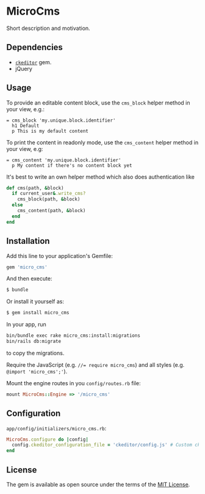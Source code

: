# MicroCms
Short description and motivation.

## Dependencies
* [`ckeditor`](https://github.com/galetahub/ckeditor) gem.
* jQuery 

## Usage
To provide an editable content block, use the `cms_block` helper method in your view, e.g.:
```slim
= cms_block 'my.unique.block.identifier'
  h1 Default
  p This is my default content
```

To print the content in readonly mode, use the `cms_content` helper method in your view, e.g:
```slim
= cms_content 'my.unique.block.identifier'
  p My content if there's no content block yet
```

It's best to write an own helper method which also does authentication like
```ruby
def cms(path, &block)
  if current_user&.write_cms?
    cms_block(path, &block)
  else
    cms_content(path, &block)
  end
end
```

## Installation
Add this line to your application's Gemfile:

```ruby
gem 'micro_cms'
```

And then execute:
```bash
$ bundle
```

Or install it yourself as:
```bash
$ gem install micro_cms
```

In your app, run 
```bash
bin/bundle exec rake micro_cms:install:migrations
bin/rails db:migrate
```
to copy the migrations.

Require the JavaScript (e.g. `//= require micro_cms`) and all styles (e.g. `@import 'micro_cms';'`).

Mount the engine routes in you `config/routes.rb` file:
```ruby
mount MicroCms::Engine => '/micro_cms'
```

## Configuration
`app/config/initializers/micro_cms.rb`:

```ruby
MicroCms.configure do |config|
  config.ckeditor_configuration_file = 'ckeditor/config.js' # Custom ckeditor config. Optional
end
```

## License
The gem is available as open source under the terms of the [MIT License](https://opensource.org/licenses/MIT).
